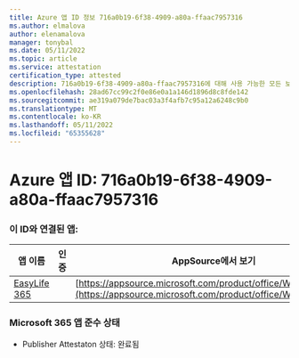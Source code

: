 ```yaml
---
title: Azure 앱 ID 정보 716a0b19-6f38-4909-a80a-ffaac7957316
ms.author: elmalova
author: elenamalova
manager: tonybal
ms.date: 05/11/2022
ms.topic: article
ms.service: attestation
certification_type: attested
description: 716a0b19-6f38-4909-a80a-ffaac7957316에 대해 사용 가능한 모든 보안 및 규정 준수 정보입니다.
ms.openlocfilehash: 28ad67cc99c2f0e86e0a1a146d1896d8c8fde142
ms.sourcegitcommit: ae319a079de7bac03a3f4afb7c95a12a6248c9b0
ms.translationtype: MT
ms.contentlocale: ko-KR
ms.lasthandoff: 05/11/2022
ms.locfileid: "65355628"
---
```

# <a name="azure-app-id-716a0b19-6f38-4909-a80a-ffaac7957316"></a>Azure 앱 ID: 716a0b19-6f38-4909-a80a-ffaac7957316


### <a name="apps-associated-with-this-id"></a>이 ID와 연결된 앱:
| **앱 이름** | **인증** | **AppSource에서 보기** |
|--------------|---------------|-----------------------|
| [EasyLife 365](../forward/WA200003697.md) |  | [https://appsource.microsoft.com/product/office/WA200003697](https://appsource.microsoft.com/product/office/WA200003697) |

### <a name="microsoft-365-app-compliance-status"></a>Microsoft 365 앱 준수 상태
- Publisher Attestaton 상태: 완료됨
